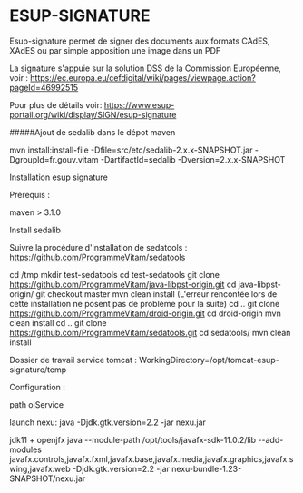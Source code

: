 ESUP-SIGNATURE
==============

Esup-signature permet de signer des documents aux formats CAdES, XAdES ou par simple apposition une image dans un PDF

La signature s'appuie sur la solution DSS de la Commission Européenne, voir :
https://ec.europa.eu/cefdigital/wiki/pages/viewpage.action?pageId=46992515

Pour plus de détails voir:
https://www.esup-portail.org/wiki/display/SIGN/esup-signature

#####Ajout de sedalib dans le dépot maven

mvn install:install-file -Dfile=src/etc/sedalib-2.x.x-SNAPSHOT.jar -DgroupId=fr.gouv.vitam -DartifactId=sedalib -Dversion=2.x.x-SNAPSHOT

Installation esup signature

Prérequis :

maven > 3.1.0

Install sedalib

Suivre la procédure d'installation de sedatools : https://github.com/ProgrammeVitam/sedatools

cd /tmp
mkdir test-sedatools
cd test-sedatools
git clone https://github.com/ProgrammeVitam/java-libpst-origin.git
cd java-libpst-origin/
git checkout master
mvn clean install
(L'erreur rencontée lors de cette installation ne posent pas de problème pour la suite)
cd ..
git clone https://github.com/ProgrammeVitam/droid-origin.git
cd droid-origin
mvn clean install
cd ..
git clone https://github.com/ProgrammeVitam/sedatools.git
cd sedatools/
mvn clean install

Dossier de travail service tomcat : WorkingDirectory=/opt/tomcat-esup-signature/temp

Configuration :

path ojService

launch nexu: java -Djdk.gtk.version=2.2 -jar nexu.jar

jdk11 + openjfx
java --module-path /opt/tools/javafx-sdk-11.0.2/lib --add-modules javafx.controls,javafx.fxml,javafx.base,javafx.media,javafx.graphics,javafx.swing,javafx.web -Djdk.gtk.version=2.2 -jar nexu-bundle-1.23-SNAPSHOT/nexu.jar
